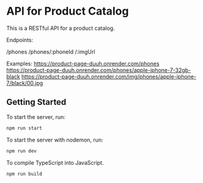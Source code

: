 # API for Product Catalog

This is a RESTful API for a product catalog.

Endpoints: 

/phones
/phones/:phoneId
/:imgUrl

Examples: 
https://product-page-duuh.onrender.com/phones
https://product-page-duuh.onrender.com/phones/apple-iphone-7-32gb-black
https://product-page-duuh.onrender.com/img/phones/apple-iphone-7/black/00.jpg

## Getting Started

To start the server, run:
```sh
npm run start
```

To start the server with nodemon, run:
```sh
npm run dev
```

To compile TypeScript into JavaScript.
```sh
npm run build
```